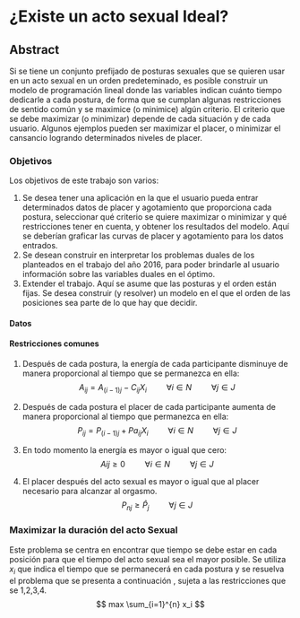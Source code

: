 # ¿Existe un acto sexual Ideal?

## Abstract

Si se tiene un conjunto prefijado de posturas sexuales que se quieren usar en un acto sexual en un orden predeteminado, es posible construir un modelo de programación lineal donde las variables indican cuánto tiempo dedicarle a cada postura, de forma que se cumplan algunas restricciones de sentido común y se maximice (o minimice) algún criterio. El criterio que se debe maximizar (o minimizar) depende de cada situación y de cada usuario. Algunos ejemplos pueden ser maximizar el placer, o minimizar el cansancio logrando determinados niveles de placer.

### Objetivos

Los objetivos de este trabajo son varios:

1. Se desea tener una aplicación en la que el usuario pueda entrar determinados datos de placer y agotamiento que proporciona cada postura, seleccionar qué criterio se quiere maximizar o minimizar y qué restricciones tener en cuenta, y obtener los resultados del modelo. Aquí se deberían graficar las curvas de placer y agotamiento para los datos entrados.
2. Se desean construir en interpretar los problemas duales de los planteados en el trabajo del año 2016, para poder brindarle al usuario información sobre las variables duales en el óptimo.
3. Extender el trabajo. Aquí se asume que las posturas y el orden están fijas. Se desea construir (y resolver) un modelo en el que el orden de las posiciones sea parte de lo que hay que decidir.



#### Datos

#### Restricciones comunes

1. Después de cada postura, la energía de cada participante disminuye de manera proporcional al tiempo que se permanezca en ella: 
   $$
   A_{ij} = A_{(i-1)j} - C_{ij} X_i  \hspace{1cm} \forall i \in N \hspace{1cm} \forall j \in J
   $$

2. Después de cada postura el placer de cada participante aumenta de manera proporcional al tiempo que permanezca en ella: 
   $$
   P_{ij} = P_{(i-1)j} + Pa_{ij} X_i  \hspace{1cm} \forall i \in N \hspace{1cm} \forall j \in J
   $$

3. En todo momento la energía es mayor o igual que cero: 
   $$
   A{ij} \geq 0  \hspace{1cm} \forall i \in N \hspace{1cm} \forall j \in J
   $$

4. El placer  después del acto sexual es mayor o igual que al placer necesario para alcanzar al orgasmo. 
   $$
   P_{nj}  \geq \hat{P}_{j}  \hspace{1cm} \forall j \in J   
   $$
   

### Maximizar la duración del acto Sexual 

Este problema se centra en encontrar que tiempo se debe estar en cada posición para que el tiempo del acto sexual sea el mayor posible. Se utiliza $x_i$ que indica el tiempo que se permanecerá en cada postura y se resuelva el problema  que se presenta a continuación , sujeta a las restricciones que se 1,2,3,4.
$$
max \sum_{i=1}^{n} x_i
$$
